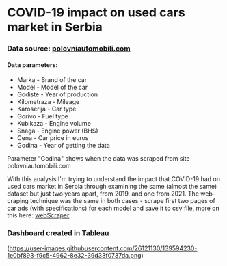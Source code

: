 # COVID-19 impact on used cars market in Serbia

### Data source: [polovniautomobili.com](http://polovniautomobili.com)

#### Data parameters:
 - Marka - Brand of the car
 - Model - Model of the car
 - Godiste - Year of production
 - Kilometraza - Mileage
 - Karoserija - Car type
 - Gorivo - Fuel type
 - Kubikaza - Engine volume
 - Snaga - Engine power (BHS)
 - Cena - Car price in euros
 - Godina - Year of getting the data

Parameter "Godina" shows when the data was scraped from site polovniautomobili.com 

With this analysis I'm trying to understand the impact that COVID-19 had on used cars market in Serbia through examining the same (almost the same) dataset but just two years apart, from 2019. and one from 2021. The web-craping technique was the same in both cases - scrape first two pages of car ads (with specifications) for each model and save it to csv file, more on this here: [webScraper](https://github.com/trsavi/Polovni-Automobili-Webscraper)

### Dashboard created in Tableau 

(https://user-images.githubusercontent.com/26121130/139594230-1e0bf893-f9c5-4962-8e32-39d33f0737da.png) 


